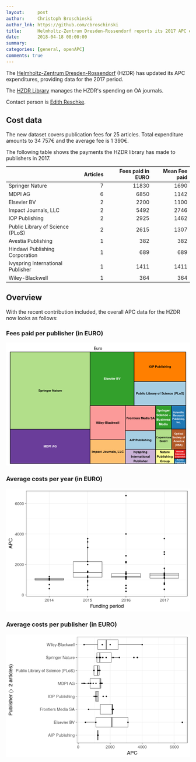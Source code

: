 ```yaml
---
layout:     post
author:     Christoph Broschinski
author_lnk: https://github.com/cbroschinski
title:      Helmholtz-Zentrum Dresden-Rossendorf reports its 2017 APC expenditures
date:       2018-04-18 08:00:00
summary:    
categories: [general, openAPC]
comments: true
---
```




The [Helmholtz-Zentrum Dresden-Rossendorf](http://www.hzdr.de) (HZDR) has updated its APC expenditures, providing data for the 2017 period.

The [HZDR Library](http://www.hzdr.de/db/Cms?pNid=73) manages the HZDR's spending on OA journals.

Contact person is [Edith Reschke](mailto:e.reschke@hzdr.de).

## Cost data



The new dataset covers publication fees for 25 articles. Total expenditure amounts to 34 757€ and the average fee is 1 390€.

The following table shows the payments the HZDR library has made to publishers in 2017.


|                                  | Articles| Fees paid in EURO| Mean Fee paid|
|:---------------------------------|--------:|-----------------:|-------------:|
|Springer Nature                   |        7|             11830|          1690|
|MDPI AG                           |        6|              6850|          1142|
|Elsevier BV                       |        2|              2200|          1100|
|Impact Journals, LLC              |        2|              5492|          2746|
|IOP Publishing                    |        2|              2925|          1462|
|Public Library of Science (PLoS)  |        2|              2615|          1307|
|Avestia Publishing                |        1|               382|           382|
|Hindawi Publishing Corporation    |        1|               689|           689|
|Ivyspring International Publisher |        1|              1411|          1411|
|Wiley-Blackwell                   |        1|               364|           364|

## Overview

With the recent contribution included, the overall APC data for the HZDR now looks as follows:

### Fees paid per publisher (in EURO)

![plot of chunk tree_hzdr_2018_04_18_full](/figure/tree_hzdr_2018_04_18_full-1.png)

###  Average costs per year (in EURO)

![plot of chunk box_hzdr_2018_04_18_year_full](/figure/box_hzdr_2018_04_18_year_full-1.png)

###  Average costs per publisher (in EURO)

![plot of chunk box_hzdr_2018_04_18_publisher_full](/figure/box_hzdr_2018_04_18_publisher_full-1.png)

